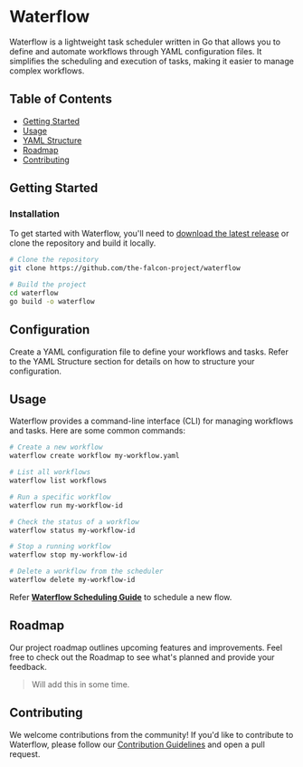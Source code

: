 # Waterflow

Waterflow is a lightweight task scheduler written in Go that allows you to define and automate workflows through YAML configuration files. It simplifies the scheduling and execution of tasks, making it easier to manage complex workflows.

## Table of Contents

- [Getting Started](#getting-started)
- [Usage](#usage)
- [YAML Structure](#yaml-structure)
- [Roadmap](#roadmap)
- [Contributing](#contributing)

## Getting Started

### Installation

To get started with Waterflow, you'll need to [download the latest release](https://github.com/the-falcon-project/waterflow) or clone the repository and build it locally.

```bash
# Clone the repository
git clone https://github.com/the-falcon-project/waterflow

# Build the project
cd waterflow
go build -o waterflow
```
## Configuration
Create a YAML configuration file to define your workflows and tasks. Refer to the YAML Structure section for details on how to structure your configuration.

## Usage
Waterflow provides a command-line interface (CLI) for managing workflows and tasks. Here are some common commands:

```bash
# Create a new workflow
waterflow create workflow my-workflow.yaml

# List all workflows
waterflow list workflows

# Run a specific workflow
waterflow run my-workflow-id

# Check the status of a workflow
waterflow status my-workflow-id

# Stop a running workflow
waterflow stop my-workflow-id

# Delete a workflow from the scheduler
waterflow delete my-workflow-id 

```
Refer **[Waterflow Scheduling Guide](https://github.com/the-falcon-project/waterflow/wiki/Scheduling)** to schedule a new flow.



## Roadmap
Our project roadmap outlines upcoming features and improvements. Feel free to check out the Roadmap to see what's planned and provide your feedback.

> Will add this in some time.

## Contributing
We welcome contributions from the community! If you'd like to contribute to Waterflow, please follow our [Contribution Guidelines](contribution.md) and open a pull request.


